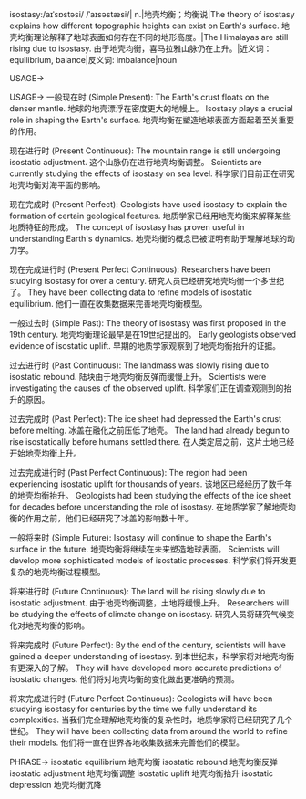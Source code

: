 isostasy:/aɪˈsɒstəsi/ /ˈaɪsəstæsi/| n.|地壳均衡；均衡说|The theory of isostasy explains how different topographic heights can exist on Earth's surface. 地壳均衡理论解释了地球表面如何存在不同的地形高度。|The Himalayas are still rising due to isostasy. 由于地壳均衡，喜马拉雅山脉仍在上升。|近义词：equilibrium, balance|反义词: imbalance|noun

USAGE->

USAGE->
一般现在时 (Simple Present):
The Earth's crust floats on the denser mantle.  地球的地壳漂浮在密度更大的地幔上。
Isostasy plays a crucial role in shaping the Earth's surface. 地壳均衡在塑造地球表面方面起着至关重要的作用。

现在进行时 (Present Continuous):
The mountain range is still undergoing isostatic adjustment.  这个山脉仍在进行地壳均衡调整。
Scientists are currently studying the effects of isostasy on sea level. 科学家们目前正在研究地壳均衡对海平面的影响。

现在完成时 (Present Perfect):
Geologists have used isostasy to explain the formation of certain geological features. 地质学家已经用地壳均衡来解释某些地质特征的形成。
The concept of isostasy has proven useful in understanding Earth's dynamics. 地壳均衡的概念已被证明有助于理解地球的动力学。

现在完成进行时 (Present Perfect Continuous):
Researchers have been studying isostasy for over a century.  研究人员已经研究地壳均衡一个多世纪了。
They have been collecting data to refine models of isostatic equilibrium.  他们一直在收集数据来完善地壳均衡模型。

一般过去时 (Simple Past):
The theory of isostasy was first proposed in the 19th century. 地壳均衡理论最早是在19世纪提出的。
Early geologists observed evidence of isostatic uplift. 早期的地质学家观察到了地壳均衡抬升的证据。

过去进行时 (Past Continuous):
The landmass was slowly rising due to isostatic rebound.  陆块由于地壳均衡反弹而缓慢上升。
Scientists were investigating the causes of the observed uplift.  科学家们正在调查观测到的抬升的原因。

过去完成时 (Past Perfect):
The ice sheet had depressed the Earth's crust before melting.  冰盖在融化之前压低了地壳。
The land had already begun to rise isostatically before humans settled there.  在人类定居之前，这片土地已经开始地壳均衡上升。

过去完成进行时 (Past Perfect Continuous):
The region had been experiencing isostatic uplift for thousands of years.  该地区已经经历了数千年的地壳均衡抬升。
Geologists had been studying the effects of the ice sheet for decades before understanding the role of isostasy.  在地质学家了解地壳均衡的作用之前，他们已经研究了冰盖的影响数十年。

一般将来时 (Simple Future):
Isostasy will continue to shape the Earth's surface in the future.  地壳均衡将继续在未来塑造地球表面。
Scientists will develop more sophisticated models of isostatic processes.  科学家们将开发更复杂的地壳均衡过程模型。

将来进行时 (Future Continuous):
The land will be rising slowly due to isostatic adjustment. 由于地壳均衡调整，土地将缓慢上升。
Researchers will be studying the effects of climate change on isostasy. 研究人员将研究气候变化对地壳均衡的影响。

将来完成时 (Future Perfect):
By the end of the century, scientists will have gained a deeper understanding of isostasy. 到本世纪末，科学家将对地壳均衡有更深入的了解。
They will have developed more accurate predictions of isostatic changes. 他们将对地壳均衡的变化做出更准确的预测。

将来完成进行时 (Future Perfect Continuous):
Geologists will have been studying isostasy for centuries by the time we fully understand its complexities. 当我们完全理解地壳均衡的复杂性时，地质学家将已经研究了几个世纪。
They will have been collecting data from around the world to refine their models. 他们将一直在世界各地收集数据来完善他们的模型。


PHRASE->
isostatic equilibrium 地壳均衡
isostatic rebound 地壳均衡反弹
isostatic adjustment 地壳均衡调整
isostatic uplift 地壳均衡抬升
isostatic depression 地壳均衡沉降
